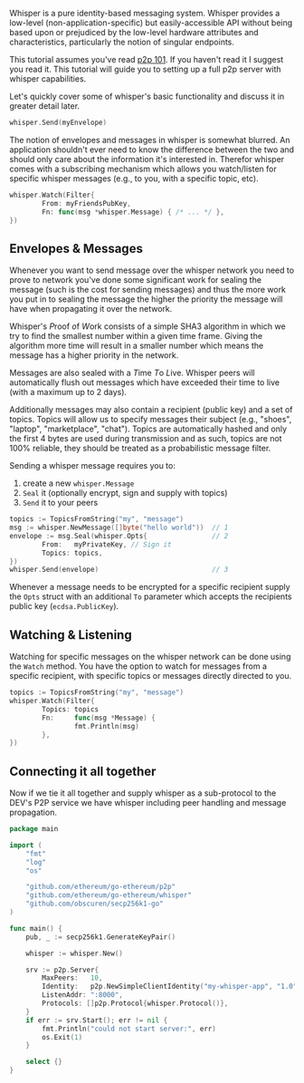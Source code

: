 Whisper is a pure identity-based messaging system. Whisper provides a low-level (non-application-specific) but easily-accessible API without being based upon or prejudiced by the low-level hardware attributes and characteristics, particularly the notion of singular endpoints.

This tutorial assumes you've read [p2p 101](https://github.com/ethereum/go-ethereum/wiki/Peer-to-Peer). If you haven't read it I suggest you read it. This tutorial will guide you to setting up a full p2p server with whisper capabilities.

Let's quickly cover some of whisper's basic functionality and discuss it in greater detail later.

```go
whisper.Send(myEnvelope)
```

The notion of envelopes and messages in whisper is somewhat blurred. An application shouldn't ever need to know the difference between the two and should only care about the information it's interested in. Therefor whisper comes with a subscribing mechanism which allows you watch/listen for specific whisper messages (e.g., to you, with a specific topic, etc).

```go
whisper.Watch(Filter{
        From: myFriendsPubKey,
        Fn: func(msg *whisper.Message) { /* ... */ },
})
```

## Envelopes & Messages

Whenever you want to send message over the whisper network you need to prove to network you've done some significant work for sealing the message (such is the cost for sending messages) and thus the more work you put in to sealing the message the higher the priority the message will have when propagating it over the network.

Whisper's *P*roof *o*f *W*ork consists of a simple SHA3 algorithm in which we try to find the smallest number within a given time frame. Giving the algorithm more time will result in a smaller number which means the message has a higher priority in the network.

Messages are also sealed with a *T*ime *T*o *L*ive. Whisper peers will automatically flush out messages which have exceeded their time to live (with a maximum up to 2 days).

Additionally messages may also contain a recipient (public key) and a set of topics. Topics will allow us to specify messages their subject (e.g., "shoes", "laptop", "marketplace", "chat"). Topics are automatically hashed and only the first 4 bytes are used during transmission and as such, topics are not 100% reliable, they should be treated as a probabilistic message filter.

Sending a whisper message requires you to:

1. create a new `whisper.Message`
2. `Seal` it (optionally encrypt, sign and supply with topics)
3. `Send` it to your peers

```go
topics := TopicsFromString("my", "message")
msg := whisper.NewMessage([]byte("hello world"))  // 1
envelope := msg.Seal(whisper.Opts{                // 2
        From:   myPrivateKey, // Sign it
        Topics: topics,
})
whisper.Send(envelope)                            // 3
```

Whenever a message needs to be encrypted for a specific recipient supply the `Opts` struct with an additional `To` parameter which accepts the recipients public key (`ecdsa.PublicKey`).

## Watching & Listening

Watching for specific messages on the whisper network can be done using the `Watch` method. You have the option to watch for messages from a specific recipient, with specific topics or messages directly directed to you.

```go
topics := TopicsFromString("my", "message")
whisper.Watch(Filter{
        Topics: topics
        Fn:     func(msg *Message) {
                fmt.Println(msg)
        },
})
```

## Connecting it all together

Now if we tie it all together and supply whisper as a sub-protocol to the DEV's P2P service we have whisper including peer handling and message propagation.

```go
package main

import (
	"fmt"
	"log"
	"os"

	"github.com/ethereum/go-ethereum/p2p"
	"github.com/ethereum/go-ethereum/whisper"
	"github.com/obscuren/secp256k1-go"
)

func main() {
	pub, _ := secp256k1.GenerateKeyPair()

	whisper := whisper.New()

	srv := p2p.Server{
		MaxPeers:   10,
		Identity:   p2p.NewSimpleClientIdentity("my-whisper-app", "1.0", "", string(pub)),
		ListenAddr: ":8000",
		Protocols: []p2p.Protocol{whisper.Protocol()},
	}
	if err := srv.Start(); err != nil {
		fmt.Println("could not start server:", err)
		os.Exit(1)
	}

	select {}
}
```